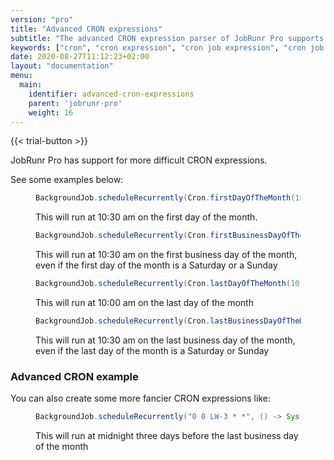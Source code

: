 ```yaml
---
version: "pro"
title: "Advanced CRON expressions"
subtitle: "The advanced CRON expression parser of JobRunr Pro supports your most difficult scheduling requirements."
keywords: ["cron", "cron expression", "cron job expression", "cron job scheduling", "cron format", "cron examples", "cron examples", "a cron job", "cron expression example", "cron schedule expressions", "cron exp"]
date: 2020-08-27T11:12:23+02:00
layout: "documentation"
menu: 
  main: 
    identifier: advanced-cron-expressions
    parent: 'jobrunr-pro'
    weight: 16
---
```

{{< trial-button >}}

JobRunr Pro has support for more difficult CRON expressions. 

See some examples below:

<figure>

```java
BackgroundJob.scheduleRecurrently(Cron.firstDayOfTheMonth(10, 30), () -> System.out.println("First day of the month!")); 
```
<figcaption>This will run at 10:30 am on the first day of the month.</figcaption>
</figure>

<figure>

```java
BackgroundJob.scheduleRecurrently(Cron.firstBusinessDayOfTheMonth(10, 30), () -> System.out.println("First business day of the month!")); 
```
<figcaption>This will run at 10:30 am on the first business day of the month, even if the first day of the month is a Saturday or a Sunday</figcaption>
</figure>

<figure>

```java
BackgroundJob.scheduleRecurrently(Cron.lastDayOfTheMonth(10), () -> System.out.println("Last day of the month!")); 
```
<figcaption>This will run at 10:00 am on the last day of the month</figcaption>
</figure>

<figure>

```java
BackgroundJob.scheduleRecurrently(Cron.lastBusinessDayOfTheMonth(10, 30), () -> System.out.println("Last business day of the month!")); 
```
<figcaption>This will run at 10:30 am on the last business day of the month, even if the last day of the month is a Saturday or Sunday</figcaption>
</figure>


### Advanced CRON example
You can also create some more fancier CRON expressions like:
<figure>

```java
BackgroundJob.scheduleRecurrently("0 0 LW-3 * *", () -> System.out.println("Three days before the business day of the month!")); 
```
<figcaption>This will run at midnight three days before the last business day of the month</figcaption>
</figure>

